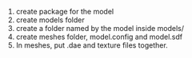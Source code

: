 1. create package for the model
2. create models folder
3. create a folder named by the model inside models/
4. create meshes folder, model.config and model.sdf
5. In meshes, put .dae and texture files together.
